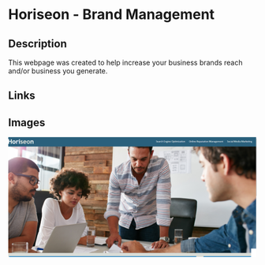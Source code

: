 # Horiseon - Brand Management
## Description
This webpage was created to help increase your business brands reach and/or business you generate.
## Links

## Images
![Horiseon](./Develop/assets/images/Horiseon_screenGrab.png)
